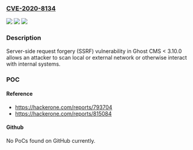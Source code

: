 ### [CVE-2020-8134](https://cve.mitre.org/cgi-bin/cvename.cgi?name=CVE-2020-8134)
![](https://img.shields.io/static/v1?label=Product&message=Ghost&color=blue)
![](https://img.shields.io/static/v1?label=Version&message=Fixed%20Version%3A%203.10.0%20&color=brightgreen)
![](https://img.shields.io/static/v1?label=Vulnerability&message=Server-Side%20Request%20Forgery%20(SSRF)%20(CWE-918)&color=brightgreen)

### Description

Server-side request forgery (SSRF) vulnerability in Ghost CMS < 3.10.0 allows an attacker to scan local or external network or otherwise interact with internal systems.

### POC

#### Reference
- https://hackerone.com/reports/793704
- https://hackerone.com/reports/815084

#### Github
No PoCs found on GitHub currently.

